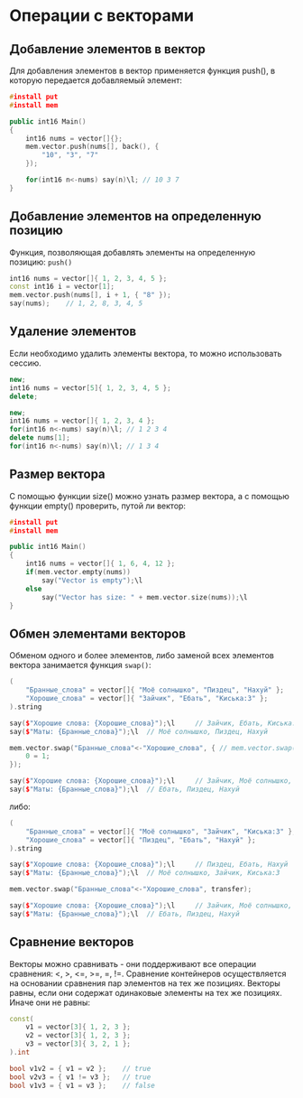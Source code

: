 # Операции с векторами
## Добавление элементов в вектор

Для добавления элементов в вектор применяется функция push(), в которую передается добавляемый элемент:
```C++
#install put
#install mem

public int16 Main()
{
    int16 nums = vector[]{};
    mem.vector.push(nums[], back(), {
        "10", "3", "7"
    });

    for(int16 n<-nums) say(n)\l; // 10 3 7
}
```

## Добавление элементов на определенную позицию

Функция, позволяющая добавлять элементы на определенную позицию: `push()`
```C++
int16 nums = vector[]{ 1, 2, 3, 4, 5 };
const int16 i = vector[1];
mem.vector.push(nums[], i + 1, { "8" });
say(nums);    // 1, 2, 8, 3, 4, 5
```

## Удаление элементов

Если необходимо удалить элементы вектора, то можно использовать сессию.
```C++
new;
int16 nums = vector[5]{ 1, 2, 3, 4, 5 };
delete;
```
```C++
new;
int16 nums = vector[]{ 1, 2, 3, 4 };
for(int16 n<-nums) say(n)\l; // 1 2 3 4
delete nums[1];
for(int16 n<-nums) say(n)\l; // 1 3 4
```

## Размер вектора

С помощью функции size() можно узнать размер вектора, а с помощью функции empty() проверить, путой ли вектор:
```C++
#install put
#install mem

public int16 Main()
{
    int16 nums = vector[]{ 1, 6, 4, 12 };
    if(mem.vector.empty(nums))
        say("Vector is empty");\l
    else
        say("Vector has size: " + mem.vector.size(nums));\l
}
```

## Обмен элементами векторов

Обменом одного и более элементов, либо заменой всех элементов вектора занимается функция `swap()`:
```C++
(
    "Бранные_слова" = vector[]{ "Моё солнышко", "Пиздец", "Нахуй" };
    "Хорошие_слова" = vector[]{ "Зайчик", "Ебать", "Киська:3" };
).string

say($"Хорошие слова: {Хорошие_слова}");\l     // Зайчик, Ебать, Киська:3
say($"Маты: {Бранные_слова}");\l  // Моё солнышко, Пиздец, Нахуй

mem.vector.swap("Бранные_слова"<-"Хорошие_слова", { // mem.vector.swap(вектор-реципиент<-вектор-донор, { индекс элемента вектора-реципиента = индекс элемента донорского вектора });
    0 = 1;
});

say($"Хорошие слова: {Хорошие_слова}");\l     // Зайчик, Моё солнышко, Киська:3
say($"Маты: {Бранные_слова}");\l  // Ебать, Пиздец, Нахуй
```
либо:
```C++
(
    "Бранные_слова" = vector[]{ "Моё солнышко", "Зайчик", "Киська:3" };
    "Хорошие_слова" = vector[]{ "Пиздец", "Ебать", "Нахуй" };
).string

say($"Хорошие слова: {Хорошие_слова}");\l     // Пиздец, Ебать, Нахуй
say($"Маты: {Бранные_слова}");\l  // Моё солнышко, Зайчик, Киська:3

mem.vector.swap("Бранные_слова"<-"Хорошие_слова", transfer);

say($"Хорошие слова: {Хорошие_слова}");\l     // Зайчик, Моё солнышко, Киська:3
say($"Маты: {Бранные_слова}");\l  // Ебать, Пиздец, Нахуй
```

## Сравнение векторов

Векторы можно сравнивать - они поддерживают все операции сравнения: <, >, <=, >=, =, !=. Сравнение контейнеров осуществляется на основании сравнения пар элементов на тех же позициях. Векторы равны, если они содержат одинаковые элементы на тех же позициях. Иначе они не равны:
```C++
const(
    v1 = vector[3]{ 1, 2, 3 };
    v2 = vector[3]{ 1, 2, 3 };
    v3 = vector[3]{ 3, 2, 1 };
).int

bool v1v2 = { v1 = v2 };    // true
bool v2v3 = { v1 != v3 };   // true
bool v1v3 = { v1 = v3 };    // false
```
